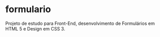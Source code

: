 # formulario
Projeto de estudo para Front-End, desenvolvimento de Formulários em HTML 5 e Design em CSS 3.

